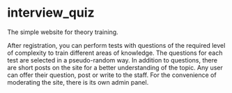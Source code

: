 # interview_quiz
The simple website for theory training.

After registration, you can perform tests with questions of the required level of complexity to train different areas of knowledge.
The questions for each test are selected in a pseudo-random way.
In addition to questions, there are short posts on the site for a better understanding of the topic.
Any user can offer their question, post or write to the staff. 
For the convenience of moderating the site, there is its own admin panel.
